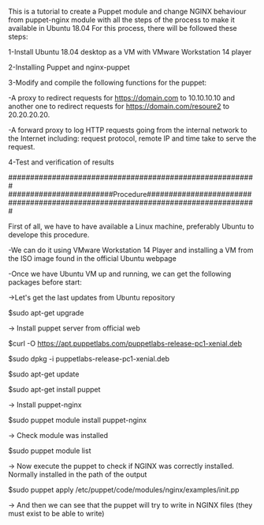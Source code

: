 This is a tutorial to create a Puppet module and change NGINX behaviour from puppet-nginx module with all the steps of the process to make it available in Ubuntu 18.04
For this process, there will be followed these steps:

1-Install Ubuntu 18.04 desktop as a VM with VMware Workstation 14 player

2-Installing Puppet and nginx-puppet

3-Modify and compile the following functions for the puppet:

-A proxy to redirect requests for https://domain.com to 10.10.10.10 and another one to redirect requests for https://domain.com/resoure2 to 20.20.20.20.

-A forward proxy to log HTTP requests going from the internal network to the Internet including: request protocol, remote IP and time take to serve the request.

4-Test and verification of results

#########################################################
########################Procedure########################
#########################################################

First of all, we have to have available a Linux machine, preferably Ubuntu to develope this procedure.

-We can do it using VMware Workstation 14 Player and installing a VM from the ISO image found in the official Ubuntu webpage

-Once we have Ubuntu VM up and running, we can get the following packages before start:

->Let's get the last updates from Ubuntu repository

$sudo apt-get upgrade

-> Install puppet server from official web

$curl -O https://apt.puppetlabs.com/puppetlabs-release-pc1-xenial.deb

$sudo dpkg -i puppetlabs-release-pc1-xenial.deb

$sudo apt-get update

$sudo apt-get install puppet

-> Install puppet-nginx

$sudo puppet module install puppet-nginx

-> Check module was installed

$sudo puppet module list

-> Now execute the puppet to check if NGINX was correctly installed. Normally installed in the path of the output

$sudo puppet apply /etc/puppet/code/modules/nginx/examples/init.pp

-> And then we can see that the puppet will try to write in NGINX files (they must exist to be able to write)








